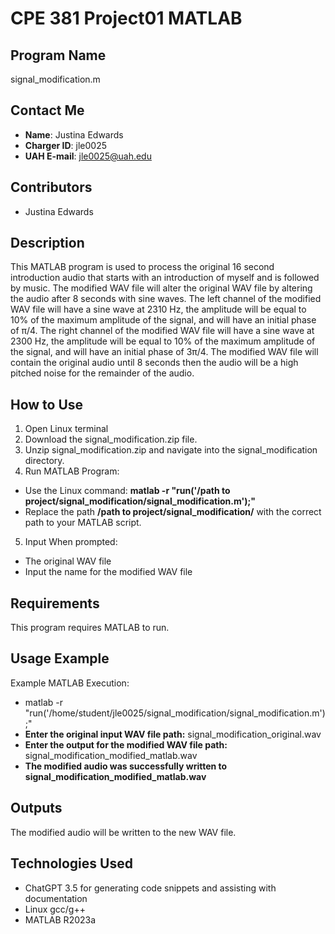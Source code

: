 ﻿# CPE 381 Project01 MATLAB
## Program Name
signal_modification.m
## Contact Me
- **Name**: Justina Edwards
- **Charger ID**: jle0025
- **UAH E-mail**: jle0025@uah.edu
## Contributors
- Justina Edwards
## Description
This MATLAB program is used to process the original 16 second introduction audio that starts with an introduction of myself and is followed by music. The modified WAV file will alter the original WAV file by altering the audio after 8 seconds with sine waves. The left channel of the modified WAV file will have a sine wave at 2310 Hz, the amplitude will be equal to 10% of the maximum amplitude of the signal, and will have an initial phase of π/4. The right channel of the modified WAV file will have a sine wave at 2300 Hz, the amplitude will be equal to 10% of the maximum amplitude of the signal, and will have an initial phase of 3π/4. The modified WAV file will contain the original audio until 8 seconds then the audio will be a high pitched noise for the remainder of the audio.

## How to Use
1. Open Linux terminal
2.  Download the signal_modification.zip file.
3. Unzip signal_modification.zip and navigate into the signal_modification directory.
4. Run MATLAB Program:
- Use the Linux command:
 **matlab -r "run('/path to project/signal_modification/signal_modification.m');"**
 - Replace the path **/path to project/signal_modification/** with the correct path to your MATLAB script.
5. Input When prompted:
- The original WAV file
- Input the name for the modified WAV file
## Requirements
This program requires MATLAB to run.
## Usage Example
Example MATLAB Execution:
- matlab -r "run('/home/student/jle0025/signal_modification/signal_modification.m');"
- **Enter the original input WAV file path:** signal_modification_original.wav
- **Enter the output for the modified WAV file path:** signal_modification_modified_matlab.wav
- **The modified audio was successfully written to signal_modification_modified_matlab.wav**
## Outputs
The modified audio will be written to the new WAV file.
## Technologies Used
- ChatGPT 3.5 for generating code snippets and assisting with documentation
- Linux gcc/g++
- MATLAB R2023a
